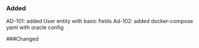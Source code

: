 ### Added
AD-101: added User entity with basic fields
Ad-102: added docker-compose yaml with oracle config

###Changed
